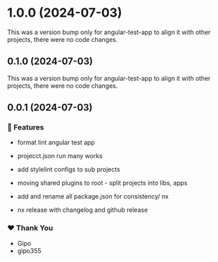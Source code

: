 # 1.0.0 (2024-07-03)

This was a version bump only for angular-test-app to align it with other projects, there were no code changes.

## 0.1.0 (2024-07-03)

This was a version bump only for angular-test-app to align it with other projects, there were no code changes.

## 0.0.1 (2024-07-03)


### 🚀 Features

- format lint angular test app

- projecct.json run many works

- add stylelint configs to sub projects

- moving shared plugins to root - split projects into libs, apps

- add and rename all package.json for consistency/ nx

- nx release with changelog and github release


### ❤️  Thank You

- Gipo
- gipo355